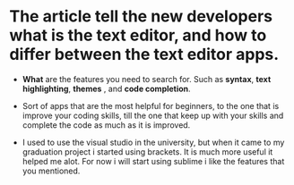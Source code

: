 # The article tell the new developers what is the text editor, and how to differ between the text editor apps.

* **What** are the features you need to search for. Such as **syntax**, **text highlighting**, **themes** , and **code completion**. 
* Sort of apps that are the most helpful for beginners, to the one that is improve your coding skills, till the one that keep up with your skills and complete the code as much as it is improved.

* I used to use the visual studio in the university, but when it came to my graduation project i started using brackets. It is much more useful it helped me alot.
For now i will start using sublime i like the features that you mentioned. 